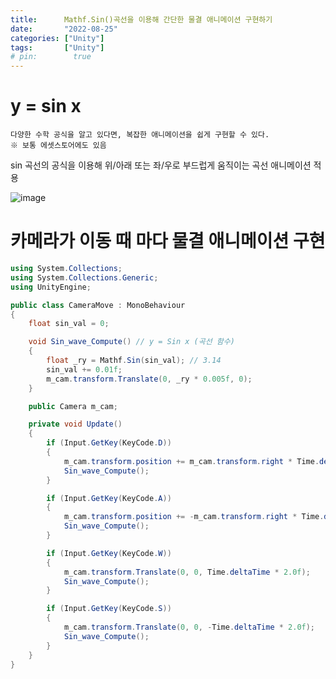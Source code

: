```yaml
---
title:      Mathf.Sin()곡선을 이용해 간단한 물결 애니메이션 구현하기
date:       "2022-08-25"
categories: ["Unity"]
tags:       ["Unity"]
# pin:        true
---
```


# y = sin x

    다양한 수학 공식을 알고 있다면, 복잡한 애니메이션을 쉽게 구현할 수 있다.
    ※ 보통 에셋스토어에도 있음

sin 곡선의 공식을 이용해 위/아래 또는 좌/우로 부드럽게 움직이는 곡선 애니메이션 적용

![image](https://user-images.githubusercontent.com/110334366/186622466-7e481e38-4ba4-44da-bad6-a29a066a2782.png)

# 카메라가 이동 때 마다 물결 애니메이션 구현

```C#
using System.Collections;
using System.Collections.Generic;
using UnityEngine;

public class CameraMove : MonoBehaviour
{
    float sin_val = 0;

    void Sin_wave_Compute() // y = Sin x (곡선 함수)
    {
        float _ry = Mathf.Sin(sin_val); // 3.14
        sin_val += 0.01f;
        m_cam.transform.Translate(0, _ry * 0.005f, 0);
    }

    public Camera m_cam;

    private void Update()
    {
        if (Input.GetKey(KeyCode.D))
        {
            m_cam.transform.position += m_cam.transform.right * Time.deltaTime * 2.0f;
            Sin_wave_Compute();
        }

        if (Input.GetKey(KeyCode.A))
        {
            m_cam.transform.position += -m_cam.transform.right * Time.deltaTime * 2.0f;
            Sin_wave_Compute();
        }

        if (Input.GetKey(KeyCode.W))
        {
            m_cam.transform.Translate(0, 0, Time.deltaTime * 2.0f);
            Sin_wave_Compute();
        }

        if (Input.GetKey(KeyCode.S))
        {
            m_cam.transform.Translate(0, 0, -Time.deltaTime * 2.0f);
            Sin_wave_Compute();
        }
    }
}
```